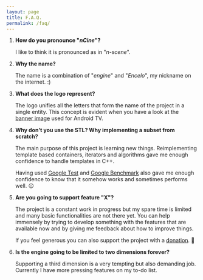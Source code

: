 ```yaml
---
layout: page
title: F.A.Q.
permalink: /faq/
---
```


1. **How do you pronounce "*nCine*"?**

   I like to think it is pronounced as in "*n-scene*".

2. **Why the name?**

   The name is a combination of "*engine*" and "*Encelo*", my nickname on the internet. :)

3. **What does the logo represent?**

   The logo unifies all the letters that form the name of the project in a single entity. This concept is evident when you have a look at the [banner image](https://github.com/nCine/nCine-data/blob/master/icons/banner320x180.png) used for Android TV.

4. **Why don't you use the STL? Why implementing a subset from scratch?**

   The main purpose of this project is learning new things. Reimplementing template based containers, iterators and algorithms gave me enough confidence to handle templates in C++.

   Having used [Google Test](https://github.com/google/googletest) and [Google Benchmark](https://github.com/google/benchmark) also gave me enough confidence to know that it somehow works and sometimes performs well. :wink:

5. **Are you going to support feature "X"?**

   The project is a constant work in progress but my spare time is limited and many basic functionalities are not there yet. You can help immensely by trying to develop something with the features that are available now and by giving me feedback about how to improve things.

   If you feel generous you can also support the project with a [donation](/donate). :pray:

6. **Is the engine going to be limited to two dimensions forever?**

   Supporting a third dimension is a very tempting but also demanding job. Currently I have more pressing features on my to-do list.

